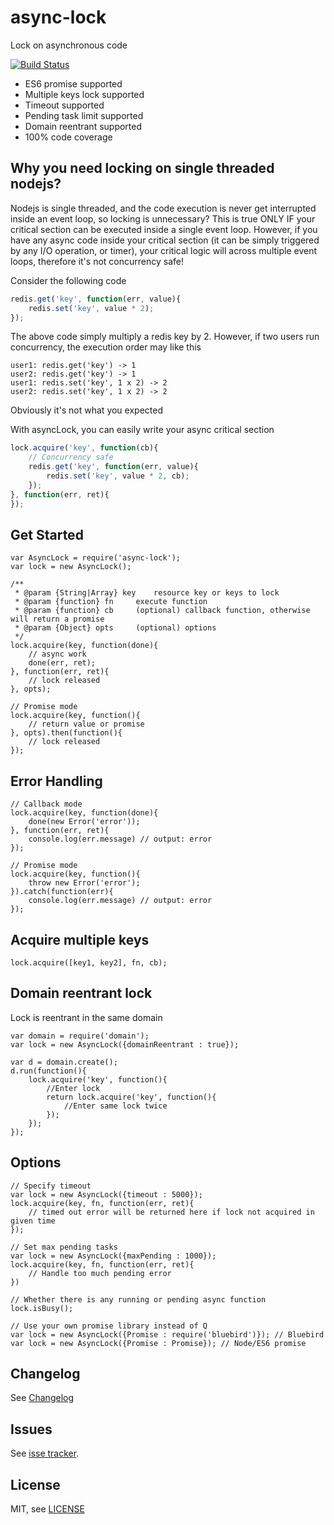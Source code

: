 # async-lock

Lock on asynchronous code

[![Build Status](https://travis-ci.org/rogierschouten/async-lock.svg?branch=master)](https://travis-ci.org/rogierschouten/async-lock)

* ES6 promise supported
* Multiple keys lock supported
* Timeout supported
* Pending task limit supported
* Domain reentrant supported
* 100% code coverage

## Why you need locking on single threaded nodejs?

Nodejs is single threaded, and the code execution is never get interrupted inside an event loop, so locking is unnecessary? This is true ONLY IF your critical section can be executed inside a single event loop.
However, if you have any async code inside your critical section (it can be simply triggered by any I/O operation, or timer), your critical logic will across multiple event loops, therefore it's not concurrency safe!

Consider the following code
```js
redis.get('key', function(err, value){
	redis.set('key', value * 2);
});
```
The above code simply multiply a redis key by 2.
However, if two users run concurrency, the execution order may like this
```
user1: redis.get('key') -> 1
user2: redis.get('key') -> 1
user1: redis.set('key', 1 x 2) -> 2
user2: redis.set('key', 1 x 2) -> 2
```
Obviously it's not what you expected


With asyncLock, you can easily write your async critical section
```js
lock.acquire('key', function(cb){
	// Concurrency safe
	redis.get('key', function(err, value){
		redis.set('key', value * 2, cb);
	});
}, function(err, ret){
});
```

## Get Started

```
var AsyncLock = require('async-lock');
var lock = new AsyncLock();

/**
 * @param {String|Array} key 	resource key or keys to lock
 * @param {function} fn 	execute function
 * @param {function} cb 	(optional) callback function, otherwise will return a promise
 * @param {Object} opts 	(optional) options
 */
lock.acquire(key, function(done){
	// async work
	done(err, ret);
}, function(err, ret){
	// lock released
}, opts);

// Promise mode
lock.acquire(key, function(){
	// return value or promise
}, opts).then(function(){
	// lock released
});
```

## Error Handling

```
// Callback mode
lock.acquire(key, function(done){
	done(new Error('error'));
}, function(err, ret){
	console.log(err.message) // output: error
});

// Promise mode
lock.acquire(key, function(){
	throw new Error('error');
}).catch(function(err){
	console.log(err.message) // output: error
});
```

## Acquire multiple keys

```
lock.acquire([key1, key2], fn, cb);
```

## Domain reentrant lock

Lock is reentrant in the same domain

```
var domain = require('domain');
var lock = new AsyncLock({domainReentrant : true});

var d = domain.create();
d.run(function(){
	lock.acquire('key', function(){
		//Enter lock
		return lock.acquire('key', function(){
			//Enter same lock twice
		});
	});
});
```

## Options

```
// Specify timeout
var lock = new AsyncLock({timeout : 5000});
lock.acquire(key, fn, function(err, ret){
	// timed out error will be returned here if lock not acquired in given time
});

// Set max pending tasks
var lock = new AsyncLock({maxPending : 1000});
lock.acquire(key, fn, function(err, ret){
	// Handle too much pending error
})

// Whether there is any running or pending async function
lock.isBusy();

// Use your own promise library instead of Q
var lock = new AsyncLock({Promise : require('bluebird')}); // Bluebird
var lock = new AsyncLock({Promise : Promise}); // Node/ES6 promise
```

## Changelog

See [Changelog](./History.md)

## Issues

See [isse tracker](https://github.com/rogierschouten/async-lock/issues).

## License

MIT, see [LICENSE](./LICENSE)
